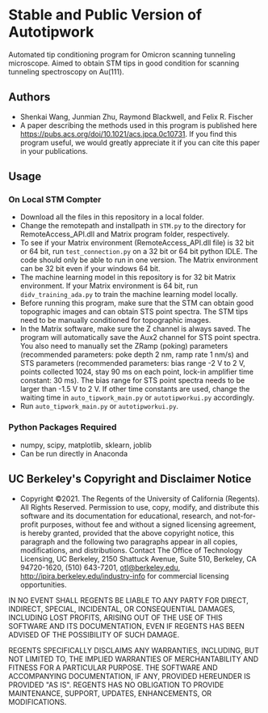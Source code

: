 # Stable and Public Version of Autotipwork
Automated tip conditioning program for Omicron scanning tunneling microscope. Aimed to obtain STM tips in good condition for scanning tunneling spectroscopy on Au(111).

## Authors
* Shenkai Wang, Junmian Zhu, Raymond Blackwell, and Felix R. Fischer
* A paper describing the methods used in this program is published here https://pubs.acs.org/doi/10.1021/acs.jpca.0c10731. If you find this program useful, we would greatly appreciate it if you can cite this paper in your publications.

## Usage
### On Local STM Compter
* Download all the files in this repository in a local folder.
* Change the remotepath and installpath in `STM.py` to the directory for RemoteAccess_API.dll and Matrix program folder, respectively.
* To see if your Matrix environment (RemoteAccess_API.dll file) is 32 bit or 64 bit, run `test_connection.py` on a 32 bit or 64 bit python IDLE. The code should only be able to run in one version. The Matrix environment can be 32 bit even if your windows 64 bit.
* The machine learning model in this repository is for 32 bit Matrix environment. If your Matrix environment is 64 bit, run `didv_training_ada.py` to train the machine learning model locally.
* Before running this program, make sure that the STM can obtain good topographic images and can obtain STS point spectra. The STM tips need to be manually conditioned for topographic images.
* In the Matrix software, make sure the Z channel is always saved. The program will automatically save the Aux2 channel for STS point spectra. You also need to manually set the ZRamp (poking) parameters (recommended parameters: poke depth 2 nm, ramp rate 1 nm/s) and STS parameters (recommended parameters: bias range -2 V to 2 V, points collected 1024, stay 90 ms on each point, lock-in amplifier time constant: 30 ms). The bias range for STS point spectra needs to be larger than -1.5 V to 2 V. If other time constants are used, change the waiting time in `auto_tipwork_main.py` or `autotipworkui.py` accordingly.
* Run `auto_tipwork_main.py` or `autotipworkui.py`.

### Python Packages Required
* numpy, scipy, matplotlib, sklearn, joblib
* Can be run directly in Anaconda

## UC Berkeley's Copyright and Disclaimer Notice
* Copyright ©2021. The Regents of the University of California (Regents). All Rights Reserved. Permission to use, copy, modify, and distribute this software and its documentation for educational, research, and not-for-profit purposes, without fee and without a signed licensing agreement, is hereby granted, provided that the above copyright notice, this paragraph and the following two paragraphs appear in all copies, modifications, and distributions. Contact The Office of Technology Licensing, UC Berkeley, 2150 Shattuck Avenue, Suite 510, Berkeley, CA 94720-1620, (510) 643-7201, otl@berkeley.edu, http://ipira.berkeley.edu/industry-info for commercial licensing opportunities.

IN NO EVENT SHALL REGENTS BE LIABLE TO ANY PARTY FOR DIRECT, INDIRECT, SPECIAL, INCIDENTAL, OR CONSEQUENTIAL DAMAGES, INCLUDING LOST PROFITS, ARISING OUT OF THE USE OF THIS SOFTWARE AND ITS DOCUMENTATION, EVEN IF REGENTS HAS BEEN ADVISED OF THE POSSIBILITY OF SUCH DAMAGE.

REGENTS SPECIFICALLY DISCLAIMS ANY WARRANTIES, INCLUDING, BUT NOT LIMITED TO, THE IMPLIED WARRANTIES OF MERCHANTABILITY AND FITNESS FOR A PARTICULAR PURPOSE. THE SOFTWARE AND ACCOMPANYING DOCUMENTATION, IF ANY, PROVIDED HEREUNDER IS PROVIDED "AS IS". REGENTS HAS NO OBLIGATION TO PROVIDE MAINTENANCE, SUPPORT, UPDATES, ENHANCEMENTS, OR MODIFICATIONS.
